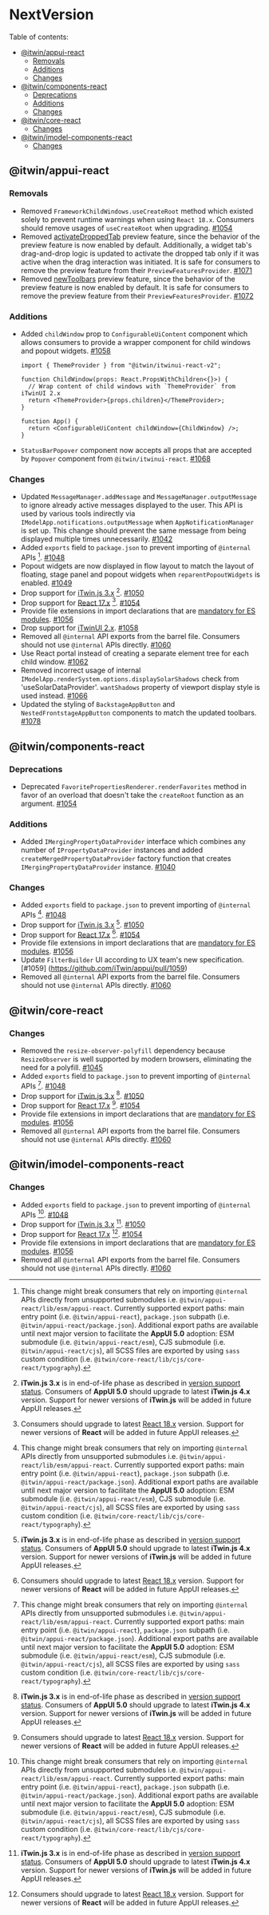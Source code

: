 # NextVersion <!-- omit from toc -->

Table of contents:

- [@itwin/appui-react](#itwinappui-react)
  - [Removals](#removals)
  - [Additions](#additions)
  - [Changes](#changes)
- [@itwin/components-react](#itwincomponents-react)
  - [Deprecations](#deprecations)
  - [Additions](#additions-1)
  - [Changes](#changes-1)
- [@itwin/core-react](#itwincore-react)
  - [Changes](#changes-2)
- [@itwin/imodel-components-react](#itwinimodel-components-react)
  - [Changes](#changes-3)

## @itwin/appui-react

### Removals

- Removed `FrameworkChildWindows.useCreateRoot` method which existed solely to prevent runtime warnings when using `React 18.x`. Consumers should remove usages of `useCreateRoot` when upgrading. [#1054](https://github.com/iTwin/appui/pull/1054)
- Removed [activateDroppedTab](https://github.com/iTwin/appui/discussions/679) preview feature, since the behavior of the preview feature is now enabled by default. Additionally, a widget tab's drag-and-drop logic is updated to activate the dropped tab only if it was active when the drag interaction was initiated. It is safe for consumers to remove the preview feature from their `PreviewFeaturesProvider`. [#1071](https://github.com/iTwin/appui/pull/1071)
- Removed [newToolbars](https://github.com/iTwin/appui/discussions/924) preview feature, since the behavior of the preview feature is now enabled by default. It is safe for consumers to remove the preview feature from their `PreviewFeaturesProvider`. [#1072](https://github.com/iTwin/appui/pull/1072)

### Additions

- Added `childWindow` prop to `ConfigurableUiContent` component which allows consumers to provide a wrapper component for child windows and popout widgets. [#1058](https://github.com/iTwin/appui/pull/1058)

  ```tsx
  import { ThemeProvider } from "@itwin/itwinui-react-v2";

  function ChildWindow(props: React.PropsWithChildren<{}>) {
    // Wrap content of child windows with `ThemeProvider` from iTwinUI 2.x
    return <ThemeProvider>{props.children}</ThemeProvider>;
  }

  function App() {
    return <ConfigurableUiContent childWindow={ChildWindow} />;
  }
  ```

- `StatusBarPopover` component now accepts all props that are accepted by `Popover` component from `@itwin/itwinui-react`. [#1068](https://github.com/iTwin/appui/pull/1068)

### Changes

- Updated `MessageManager.addMessage` and `MessageManager.outputMessage` to ignore already active messages displayed to the user. This API is used by various tools indirectly via `IModelApp.notifications.outputMessage` when `AppNotificationManager` is set up. This change should prevent the same message from being displayed multiple times unnecessarily. [#1042](https://github.com/iTwin/appui/pull/1042)
- Added `exports` field to `package.json` to prevent importing of `@internal` APIs [^1]. [#1048](https://github.com/iTwin/appui/pull/1048)
- Popout widgets are now displayed in flow layout to match the layout of floating, stage panel and popout widgets when `reparentPopoutWidgets` is enabled. [#1049](https://github.com/iTwin/appui/pull/1049)
- Drop support for [iTwin.js 3.x](https://www.itwinjs.org/v3/) [^2]. [#1050](https://github.com/iTwin/appui/pull/1050)
- Drop support for [React 17.x](https://react.dev/versions#react-17) [^3]. [#1054](https://github.com/iTwin/appui/pull/1054)
- Provide file extensions in import declarations that are [mandatory for ES modules](https://nodejs.org/api/esm.html#mandatory-file-extensions). [#1056](https://github.com/iTwin/appui/pull/1056)
- Drop support for [iTwinUI 2.x](https://itwinui.bentley.com/docs#versioning). [#1058](https://github.com/iTwin/appui/pull/1058)
- Removed all `@internal` API exports from the barrel file. Consumers should not use `@internal` APIs directly. [#1060](https://github.com/iTwin/appui/pull/1060)
- Use React portal instead of creating a separate element tree for each child window. [#1062](https://github.com/iTwin/appui/pull/1062)
- Removed incorrect usage of internal `IModelApp.renderSystem.options.displaySolarShadows` check from 'useSolarDataProvider'. `wantShadows` property of viewport display style is used instead. [#1066](https://github.com/iTwin/appui/pull/1066)
- Updated the styling of `BackstageAppButton` and `NestedFrontstageAppButton` components to match the updated toolbars. [#1078](https://github.com/iTwin/appui/pull/1078)

## @itwin/components-react

### Deprecations

- Deprecated `FavoritePropertiesRenderer.renderFavorites` method in favor of an overload that doesn't take the `createRoot` function as an argument. [#1054](https://github.com/iTwin/appui/pull/1054)

### Additions

- Added `IMergingPropertyDataProvider` interface which combines any number of `IPropertyDataProvider` instances and added `createMergedPropertyDataProvider` factory function that creates `IMergingPropertyDataProvider` instance. [#1040](https://github.com/iTwin/appui/pull/1040)

### Changes

- Added `exports` field to `package.json` to prevent importing of `@internal` APIs [^1]. [#1048](https://github.com/iTwin/appui/pull/1048)
- Drop support for [iTwin.js 3.x](https://www.itwinjs.org/v3/) [^2]. [#1050](https://github.com/iTwin/appui/pull/1050)
- Drop support for [React 17.x](https://react.dev/versions#react-17) [^3]. [#1054](https://github.com/iTwin/appui/pull/1054)
- Provide file extensions in import declarations that are [mandatory for ES modules](https://nodejs.org/api/esm.html#mandatory-file-extensions). [#1056](https://github.com/iTwin/appui/pull/1056)
- Update `FilterBuilder` UI according to UX team's new specification. [#1059] (https://github.com/iTwin/appui/pull/1059)
- Removed all `@internal` API exports from the barrel file. Consumers should not use `@internal` APIs directly. [#1060](https://github.com/iTwin/appui/pull/1060)

## @itwin/core-react

### Changes

- Removed the `resize-observer-polyfill` dependency because `ResizeObserver` is well supported by modern browsers, eliminating the need for a polyfill. [#1045](https://github.com/iTwin/appui/pull/1045)
- Added `exports` field to `package.json` to prevent importing of `@internal` APIs [^1]. [#1048](https://github.com/iTwin/appui/pull/1048)
- Drop support for [iTwin.js 3.x](https://www.itwinjs.org/v3/) [^2]. [#1050](https://github.com/iTwin/appui/pull/1050)
- Drop support for [React 17.x](https://react.dev/versions#react-17) [^3]. [#1054](https://github.com/iTwin/appui/pull/1054)
- Provide file extensions in import declarations that are [mandatory for ES modules](https://nodejs.org/api/esm.html#mandatory-file-extensions). [#1056](https://github.com/iTwin/appui/pull/1056)
- Removed all `@internal` API exports from the barrel file. Consumers should not use `@internal` APIs directly. [#1060](https://github.com/iTwin/appui/pull/1060)

## @itwin/imodel-components-react

### Changes

- Added `exports` field to `package.json` to prevent importing of `@internal` APIs [^1]. [#1048](https://github.com/iTwin/appui/pull/1048)
- Drop support for [iTwin.js 3.x](https://www.itwinjs.org/v3/) [^2]. [#1050](https://github.com/iTwin/appui/pull/1050)
- Drop support for [React 17.x](https://react.dev/versions#react-17) [^3]. [#1054](https://github.com/iTwin/appui/pull/1054)
- Provide file extensions in import declarations that are [mandatory for ES modules](https://nodejs.org/api/esm.html#mandatory-file-extensions). [#1056](https://github.com/iTwin/appui/pull/1056)
- Removed all `@internal` API exports from the barrel file. Consumers should not use `@internal` APIs directly. [#1060](https://github.com/iTwin/appui/pull/1060)

[^1]: This change might break consumers that rely on importing `@internal` APIs directly from unsupported submodules i.e. `@itwin/appui-react/lib/esm/appui-react`. Currently supported export paths: main entry point (i.e. `@itwin/appui-react`), `package.json` subpath (i.e. `@itwin/appui-react/package.json`). Additional export paths are available until next major version to facilitate the **AppUI 5.0** adoption: ESM submodule (i.e. `@itwin/appui-react/esm`), CJS submodule (i.e. `@itwin/appui-react/cjs`), all SCSS files are exported by using `sass` custom condition (i.e. `@itwin/core-react/lib/cjs/core-react/typography`).
[^2]: **iTwin.js 3.x** is in end-of-life phase as described in [version support status](https://www.itwinjs.org/learning/api-support-policies/#version-support-status). Consumers of **AppUI 5.0** should upgrade to latest **iTwin.js 4.x** version. Support for newer versions of **iTwin.js** will be added in future AppUI releases.
[^3]: Consumers should upgrade to latest [React 18.x](https://react.dev/blog/2022/03/08/react-18-upgrade-guide) version. Support for newer versions of **React** will be added in future AppUI releases.
